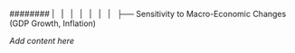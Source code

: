 ######## |   |   |   |   |   |   |   ├── Sensitivity to Macro-Economic Changes (GDP Growth, Inflation)

*Add content here*